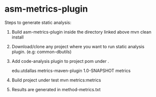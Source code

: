 # asm-metrics-plugin
Steps to generate static analysis:

1) Build asm-metrics-plugin inside the directory linked above
     mvn clean install

2) Download/clone any project where you want to run static analysis plugin. (e.g: common-dbutils)

3) Add code-analysis plugin to project pom under <build><plugins>.

    <plugin>
      <groupId>edu.utdallas</groupId>
      <artifactId>metrics-maven-plugin</artifactId>
      <version>1.0-SNAPSHOT</version>
      <executions>
        <execution>
          <goals>
            <goal>metrics</goal>
          </goals>
        </execution>
      </executions>
    </plugin>

4) Build project under test
    mvn metrics:metrics

5) Results are generated in method-metrics.txt
